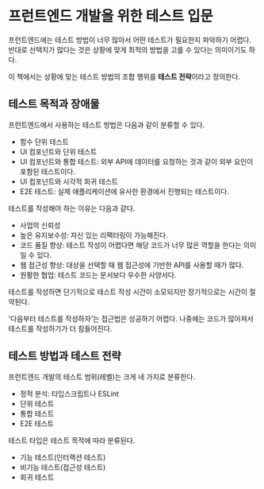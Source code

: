 # 프런트엔드 개발을 위한 테스트 입문

프런트엔드에는 테스트 방법이 너무 많아서 어떤 테스트가 필요한지 파악하기 어렵다. 반대로 선택지가 많다는 것은 상황에 맞게 최적의 방법을 고를 수 있다는 의미이기도 하다.

이 책에서는 상황에 맞는 테스트 방법의 조합 행위를 **테스트 전략**이라고 정의한다.

## 테스트 목적과 장애물

프런트엔드에서 사용하는 테스트 방법은 다음과 같이 분류할 수 있다.

- 함수 단위 테스트
- UI 컴포넌트와 단위 테스트
- UI 컴포넌트와 통합 테스트: 외부 API에 데이터를 요청하는 것과 같이 외부 요인이 포함된 테스트이다.
- UI 컴포넌트와 시각적 회귀 테스트
- E2E 테스트: 실제 애플리케이션에 유사한 환경에서 진행되는 테스트이다.

테스트를 작성해야 하는 이유는 다음과 같다.

- 사업의 신뢰성
- 높은 유지보수성: 자신 있는 리팩터링이 가능해진다.
- 코드 품질 향상: 테스트 작성이 어렵다면 해당 코드가 너무 많은 역할을 한다는 의미일 수 있다.
- 웹 접근성 향상: 대상을 선택할 때 웹 접근성에 기반한 API를 사용할 때가 많다.
- 원활한 협업: 테스트 코드는 문서보다 우수한 사양서다.

테스트를 작성하면 단기적으로 테스트 작성 시간이 소모되지만 장기적으로는 시간이 절약된다.

'다음부터 테스트를 작성하자'는 접근법은 성공하기 어렵다. 나중에는 코드가 많아져서 테스트를 작성하기가 더 힘들어진다.

## 테스트 방법과 테스트 전략

프런트엔드 개발의 테스트 범위(레벨)는 크게 네 가지로 분류한다.

- 정적 분석: 타입스크립트나 ESLint
- 단위 테스트
- 통합 테스트
- E2E 테스트

테스트 타입은 테스트 목적에 따라 분류된다.

- 기능 테스트(인터랙션 테스트)
- 비기능 테스트(접근성 테스트)
- 회귀 테스트